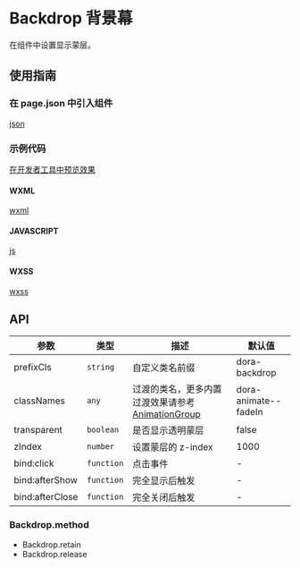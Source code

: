 # Backdrop 背景幕

在组件中设置显示蒙层。

## 使用指南

### 在 page.json 中引入组件

[json](./proscenium/pages/index/index.json ':include :type=code')

### 示例代码

[在开发者工具中预览效果](https://developers.weixin.qq.com/s/Nhg5JxmQ75ub)

<!-- tabs:start -->

#### **WXML**

[wxml](./proscenium/pages/index/index.wxml ':include :type=code')

#### **JAVASCRIPT**

[js](./proscenium/pages/index/index.js ':include :type=code')

#### **WXSS**

[wxss](./proscenium/pages/index/index.wxss ':include :type=code')

<!-- tabs:end -->

## API

| 参数 | 类型 | 描述 | 默认值 |
| --- | --- | --- | --- |
| prefixCls | `string` | 自定义类名前缀 | dora-backdrop |
| classNames | `any` | 过渡的类名，更多内置过渡效果请参考 [AnimationGroup](animation-group.md) | dora-animate--fadeIn |
| transparent | `boolean` | 是否显示透明蒙层 | false |
| zIndex | `number` | 设置蒙层的 z-index | 1000 |
| bind:click | `function` | 点击事件 | - |
| bind:afterShow | `function` | 完全显示后触发 | - |
| bind:afterClose | `function` | 完全关闭后触发 | - |

### Backdrop.method

- Backdrop.retain
- Backdrop.release
